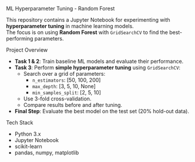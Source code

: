 ML Hyperparameter Tuning - Random Forest

This repository contains a Jupyter Notebook for experimenting with **hyperparameter tuning** in machine learning models.  
The focus is on using **Random Forest** with `GridSearchCV` to find the best-performing parameters.


 Project Overview
- **Task 1 & 2**: Train baseline ML models and evaluate their performance.
- **Task 3**: Perform **simple hyperparameter tuning** using `GridSearchCV`:
  - Search over a grid of parameters:
    - `n_estimators`: [50, 100, 200]
    - `max_depth`: [3, 5, 10, None]
    - `min_samples_split`: [2, 5, 10]
  - Use 3-fold cross-validation.
  - Compare results before and after tuning.
- **Final Step**: Evaluate the best model on the test set (20% hold-out data).



Tech Stack
- Python 3.x  
- Jupyter Notebook  
- scikit-learn  
- pandas, numpy, matplotlib  

